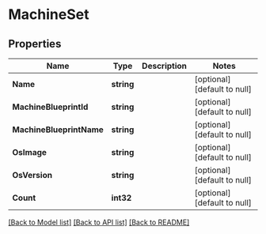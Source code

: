 # MachineSet

## Properties
Name | Type | Description | Notes
------------ | ------------- | ------------- | -------------
**Name** | **string** |  | [optional] [default to null]
**MachineBlueprintId** | **string** |  | [optional] [default to null]
**MachineBlueprintName** | **string** |  | [optional] [default to null]
**OsImage** | **string** |  | [optional] [default to null]
**OsVersion** | **string** |  | [optional] [default to null]
**Count** | **int32** |  | [optional] [default to null]

[[Back to Model list]](../README.md#documentation-for-models) [[Back to API list]](../README.md#documentation-for-api-endpoints) [[Back to README]](../README.md)

